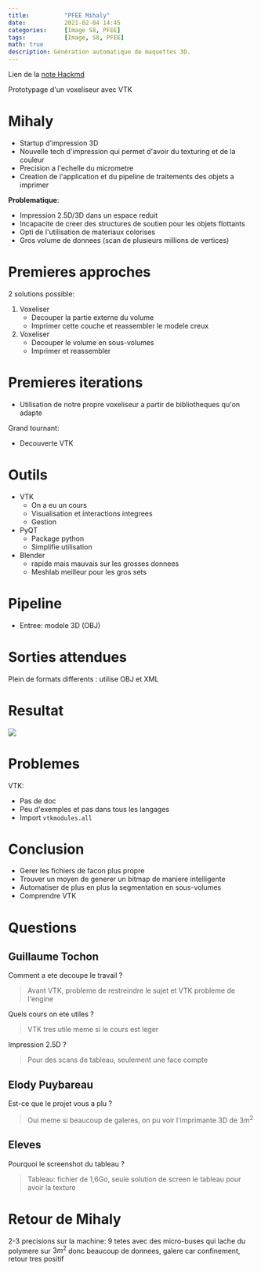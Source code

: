 ```yaml
---
title:          "PFEE Mihaly"
date:           2021-02-04 14:45
categories:     [Image S8, PFEE]
tags:           [Image, S8, PFEE]
math: true
description: Génération automatique de maquettes 3D.
---
```

Lien de la [note Hackmd](https://hackmd.io/@lemasymasa/rkCGd_tld)

Prototypage d'un voxeliseur avec VTK

# Mihaly
* Startup d'impression 3D
* Nouvelle tech d'impression qui permet d'avoir du texturing et de la couleur
* Precision a l'echelle du micrometre
* Creation de l'application et du pipeline de traitements des objets a imprimer

<div class="alert alert-danger" role="alert" markdown="1">

**Problematique**:
* Impression 2.5D/3D dans un espace reduit
* Incapacite de creer des structures de soutien pour les objets flottants
* Opti de l'utilisation de materiaux colorises
* Gros volume de donnees (scan de plusieurs millions de vertices)

</div>

# Premieres approches
2 solutions possible:
1. Voxeliser
    * Decouper la partie externe du volume
    * Imprimer cette couche et reassembler le modele creux
2. Voxeliser
    * Decouper le volume en sous-volumes
    * Imprimer et reassembler


# Premieres iterations
* Utilisation de notre propre voxeliseur a partir de bibliotheques qu'on adapte

Grand tournant:
* Decouverte VTK

# Outils
* VTK
    * On a eu un cours
    * Visualisation et interactions integrees
    * Gestion 
* PyQT
    * Package python
    * Simplifie utilisation
* Blender
    * rapide mais mauvais sur les grosses donnees
    * Meshlab meilleur pour les gros sets

# Pipeline
* Entree: modele 3D (OBJ)

# Sorties attendues
Plein de formats differents : utilise OBJ et XML

# Resultat
![](https://i.imgur.com/M0aaItg.png)

# Problemes
VTK:
* Pas de doc
* Peu d'exemples et pas dans tous les langages
* Import `vtkmodules.all`

# Conclusion
* Gerer les fichiers de facon plus propre
* Trouver un moyen de generer un bitmap de maniere intelligente
* Automatiser de plus en plus la segmentation en sous-volumes
* Comprendre VTK

# Questions
## Guillaume Tochon
Comment a ete decoupe le travail ?
> Avant VTK, probleme de restreindre le sujet et VTK probleme de l'engine

Quels cours on ete utiles ?
> VTK tres utile meme si le cours est leger

Impression 2.5D ?
> Pour des scans de tableau, seulement une face compte

## Elody Puybareau
Est-ce que le projet vous a plu ?
> Oui meme si beaucoup de galeres, on pu voir l'imprimante 3D de $3m^2$

## Eleves
Pourquoi le screenshot du tableau ?
> Tableau: fichier de 1,6Go, seule solution de screen le tableau pour avoir la texture

# Retour de Mihaly
2-3 precisions sur la machine: 9 tetes avec des micro-buses qui lache du polymere sur $3m^2$ donc beaucoup de donnees, galere car confinement, retour tres positif
